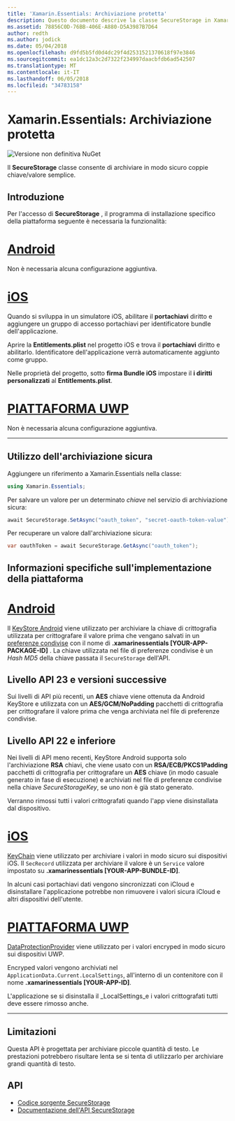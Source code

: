 ```yaml
---
title: 'Xamarin.Essentials: Archiviazione protetta'
description: Questo documento descrive la classe SecureStorage in Xamarin.Essentials, che consente di archiviare in modo sicuro coppie chiave/valore semplice. Illustra come utilizzare la classe, specifiche di implementazione della piattaforma e limitazioni.
ms.assetid: 78856C0D-76BB-406E-A880-D5A3987B7D64
author: redth
ms.author: jodick
ms.date: 05/04/2018
ms.openlocfilehash: d9fd5b5fd0d4dc29f4d2531521370618f97e3846
ms.sourcegitcommit: ea1dc12a3c2d7322f234997daacbfdb6ad542507
ms.translationtype: MT
ms.contentlocale: it-IT
ms.lasthandoff: 06/05/2018
ms.locfileid: "34783158"
---
```

# <a name="xamarinessentials-secure-storage"></a>Xamarin.Essentials: Archiviazione protetta

![Versione non definitiva NuGet](~/media/shared/pre-release.png)

Il **SecureStorage** classe consente di archiviare in modo sicuro coppie chiave/valore semplice.

## <a name="getting-started"></a>Introduzione

Per l'accesso di **SecureStorage** , il programma di installazione specifico della piattaforma seguente è necessaria la funzionalità:

# <a name="androidtabandroid"></a>[Android](#tab/android)

Non è necessaria alcuna configurazione aggiuntiva.

# <a name="iostabios"></a>[iOS](#tab/ios)

Quando si sviluppa in un simulatore iOS, abilitare il **portachiavi** diritto e aggiungere un gruppo di accesso portachiavi per identificatore bundle dell'applicazione.

Aprire la **Entitlements.plist** nel progetto iOS e trova il **portachiavi** diritto e abilitarlo. Identificatore dell'applicazione verrà automaticamente aggiunto come gruppo.

Nelle proprietà del progetto, sotto **firma Bundle iOS** impostare il **i diritti personalizzati** al **Entitlements.plist**.

# <a name="uwptabuwp"></a>[PIATTAFORMA UWP](#tab/uwp)

Non è necessaria alcuna configurazione aggiuntiva.

-----

## <a name="using-secure-storage"></a>Utilizzo dell'archiviazione sicura

Aggiungere un riferimento a Xamarin.Essentials nella classe:

```csharp
using Xamarin.Essentials;
```

Per salvare un valore per un determinato _chiave_ nel servizio di archiviazione sicura:

```csharp
await SecureStorage.SetAsync("oauth_token", "secret-oauth-token-value");
```

Per recuperare un valore dall'archiviazione sicura:

```csharp
var oauthToken = await SecureStorage.GetAsync("oauth_token");
```

## <a name="platform-implementation-specifics"></a>Informazioni specifiche sull'implementazione della piattaforma

# <a name="androidtabandroid"></a>[Android](#tab/android)

Il [KeyStore Android](https://developer.android.com/training/articles/keystore.html) viene utilizzato per archiviare la chiave di crittografia utilizzata per crittografare il valore prima che vengano salvati in un [preferenze condivise](https://developer.android.com/training/data-storage/shared-preferences.html) con il nome di **.xamarinessentials [YOUR-APP-PACKAGE-ID]** .  La chiave utilizzata nel file di preferenze condivise è un _Hash MD5_ della chiave passata il `SecureStorage` dell'API.

## <a name="api-level-23-and-higher"></a>Livello API 23 e versioni successive

Sui livelli di API più recenti, un **AES** chiave viene ottenuta da Android KeyStore e utilizzata con un **AES/GCM/NoPadding** pacchetti di crittografia per crittografare il valore prima che venga archiviata nel file di preferenze condivise.

## <a name="api-level-22-and-lower"></a>Livello API 22 e inferiore

Nei livelli di API meno recenti, KeyStore Android supporta solo l'archiviazione **RSA** chiavi, che viene usato con un **RSA/ECB/PKCS1Padding** pacchetti di crittografia per crittografare un **AES** chiave (in modo casuale generato in fase di esecuzione) e archiviati nel file di preferenze condivise nella chiave _SecureStorageKey_, se uno non è già stato generato.

Verranno rimossi tutti i valori crittografati quando l'app viene disinstallata dal dispositivo.

# <a name="iostabios"></a>[iOS](#tab/ios)

[KeyChain](https://developer.xamarin.com/api/type/Android.Security.KeyChain/) viene utilizzato per archiviare i valori in modo sicuro sui dispositivi iOS.  Il `SecRecord` utilizzata per archiviare il valore è un `Service` valore impostato su **.xamarinessentials [YOUR-APP-BUNDLE-ID]**.

In alcuni casi portachiavi dati vengono sincronizzati con iCloud e disinstallare l'applicazione potrebbe non rimuovere i valori sicura iCloud e altri dispositivi dell'utente.

# <a name="uwptabuwp"></a>[PIATTAFORMA UWP](#tab/uwp)

[DataProtectionProvider](https://docs.microsoft.com/en-us/uwp/api/windows.security.cryptography.dataprotection.dataprotectionprovider) viene utilizzato per i valori encryped in modo sicuro sui dispositivi UWP.

Encryped valori vengono archiviati nel `ApplicationData.Current.LocalSettings`, all'interno di un contenitore con il nome **.xamarinessentials [YOUR-APP-ID]**.

L'applicazione se si disinstalla il _LocalSettings_e i valori crittografati tutti deve essere rimosso anche.

-----

## <a name="limitations"></a>Limitazioni

Questa API è progettata per archiviare piccole quantità di testo.  Le prestazioni potrebbero risultare lenta se si tenta di utilizzarlo per archiviare grandi quantità di testo.

## <a name="api"></a>API

- [Codice sorgente SecureStorage](https://github.com/xamarin/Essentials/tree/master/Xamarin.Essentials/SecureStorage)
- [Documentazione dell'API SecureStorage](xref:Xamarin.Essentials.SecureStorage)
